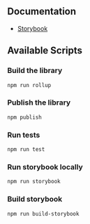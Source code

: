 ## Documentation
- <a href="https://weknow-network.github.io/wk-pkg-carousel" target="_blank">Storybook</a>

## Available Scripts

### Build the library

```
npm run rollup
```

### Publish the library

```
npm publish
```

### Run tests

```
npm run test
```

### Run storybook locally

```
npm run storybook
```

### Build storybook

```
npm run build-storybook
```
